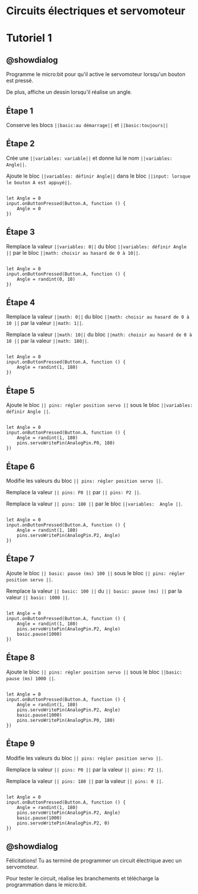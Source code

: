 # Circuits électriques et servomoteur

# Tutoriel 1

## @showdialog

Programme le micro:bit pour qu'il active le servomoteur lorsqu'un bouton est pressé.

De plus, affiche un dessin lorsqu'il réalise un angle.

## Étape 1

Conserve les blocs ``||basic:au démarrage||`` et ``||basic:toujours||``

## Étape 2

Crée une ``||variables: variable||`` et donne lui le nom ``||variables: Angle||``.

Ajoute le bloc ``||variables: définir Angle||`` dans le bloc ``||input: lorsque le bouton A est appuyé||``.

```blocks

let Angle = 0
input.onButtonPressed(Button.A, function () {
    Angle = 0
})

```

## Étape 3

Remplace la valeur ``||variables: 0||`` du bloc ``||variables: définir Angle ||`` par le bloc ``||math: choisir au hasard de 0 à 10||``. 

```blocks

let Angle = 0
input.onButtonPressed(Button.A, function () {
    Angle = randint(0, 10)
})

```

## Étape 4

Remplace la valeur ``||math: 0||`` du bloc ``||math: choisir au hasard de 0 à 10 ||`` par la valeur ``||math: 1||``.

Remplace la valeur ``||math: 10||`` du bloc ``||math: choisir au hasard de 0 à 10 ||`` par la valeur ``||math: 180||``. 

```blocks

let Angle = 0
input.onButtonPressed(Button.A, function () {
    Angle = randint(1, 180)
})

```

## Étape 5

Ajoute le bloc ``|| pins: régler position servo ||`` sous le bloc ``||variables: définir Angle ||``.


```blocks

let Angle = 0
input.onButtonPressed(Button.A, function () {
    Angle = randint(1, 180)
    pins.servoWritePin(AnalogPin.P0, 180)
})

```

## Étape 6

Modifie les valeurs du bloc ``|| pins: régler position servo ||``.

Remplace la valeur ``|| pins: P0 ||`` par ``|| pins: P2 ||``.

Remplace la valeur ``|| pins: 180 ||`` par le bloc ``||variables:  Angle ||``.

```blocks

let Angle = 0
input.onButtonPressed(Button.A, function () {
    Angle = randint(1, 180)
    pins.servoWritePin(AnalogPin.P2, Angle)
})

```

## Étape 7

Ajoute le bloc ``|| basic: pause (ms) 100 ||`` sous le bloc ``|| pins: régler position servo ||``.

Remplace la valeur ``|| basic: 100 ||`` du ``|| basic: pause (ms) ||`` par la valeur ``|| basic: 1000 ||``.

```blocks

let Angle = 0
input.onButtonPressed(Button.A, function () {
    Angle = randint(1, 180)
    pins.servoWritePin(AnalogPin.P2, Angle)
    basic.pause(1000)
})

```

## Étape 8

Ajoute le bloc ``|| pins: régler position servo ||`` sous le bloc ``||basic: pause (ms) 1000 ||``.


```blocks

let Angle = 0
input.onButtonPressed(Button.A, function () {
    Angle = randint(1, 180)
    pins.servoWritePin(AnalogPin.P2, Angle)
    basic.pause(1000)
    pins.servoWritePin(AnalogPin.P0, 180)
})

```

## Étape 9

Modifie les valeurs du bloc ``|| pins: régler position servo ||``.

Remplace la valeur ``|| pins: P0 ||`` par la valeur ``|| pins: P2 ||``.

Remplace la valeur ``|| pins: 180 ||`` par la valeur ``|| pins: 0 ||``.

```blocks

let Angle = 0
input.onButtonPressed(Button.A, function () {
    Angle = randint(1, 180)
    pins.servoWritePin(AnalogPin.P2, Angle)
    basic.pause(1000)
    pins.servoWritePin(AnalogPin.P2, 0)
})

```

## @showdialog 

Félicitations! Tu as terminé de programmer un circuit électrique avec un servomoteur.

Pour tester le circuit, réalise les branchements et télécharge la programmation dans le micro:bit.